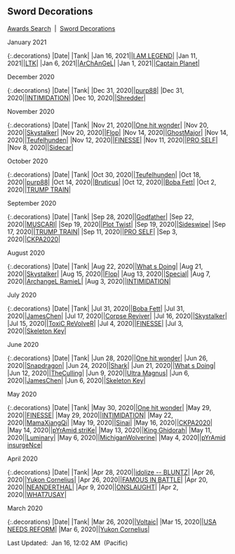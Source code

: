 
## Sword Decorations

<p><a href="https://tankpit-analytics.github.io/awards-search">Awards Search</a>&nbsp;&nbsp;|&nbsp;&nbsp;<a href="https://tankpit-analytics.github.io/latest-sword-decorations">Sword Decorations</a></p>

<span class="decorations_month">January 2021</span>

{:.decorations}
|<span class="decorations_date">Date</span>|<span class="decoration">&nbsp;</span>|<span class="tank_col">Tank</span>|
|Jan 16, 2021|<span class="awards-sprite a3-1"></span>|<a target="_blank" href="https://tankpit.com/tank_profile/?tank_id=79159"><span class="orange">I AM LEGEND</span><span class="awards-container"><span class="awards-sprite a0-3"></span><span class="awards-sprite a1-3"></span><span class="awards-sprite a2-1"></span><span class="awards-sprite a3-1"></span></span></a>|
|Jan 11, 2021|<span class="awards-sprite a3-1"></span>|<a target="_blank" href="https://tankpit.com/tank_profile/?tank_id=45870"><span class="purple">LTK</span><span class="awards-container"><span class="awards-sprite a0-3"></span><span class="awards-sprite a1-2"></span><span class="awards-sprite a2-1"></span><span class="awards-sprite a3-1"></span><span class="awards-sprite a5-3"></span></span></a>|
|Jan 6, 2021|<span class="awards-sprite a3-3"></span>|<a target="_blank" href="https://tankpit.com/tank_profile/?tank_id=2022"><span class="orange">ArChAnGeL</span><span class="awards-container"><span class="awards-sprite a0-3"></span><span class="awards-sprite a1-3"></span><span class="awards-sprite a2-3"></span><span class="awards-sprite a3-3"></span></span></a>|
|Jan 1, 2021|<span class="awards-sprite a3-1"></span>|<a target="_blank" href="https://tankpit.com/tank_profile/?tank_id=70135"><span class="orange">Captain Planet</span><span class="awards-container"><span class="awards-sprite a0-3"></span><span class="awards-sprite a1-2"></span><span class="awards-sprite a2-1"></span><span class="awards-sprite a3-1"></span><span class="awards-sprite a5-1"></span></span></a>|

<span class="decorations_month">December 2020</span>

{:.decorations}
|<span class="decorations_date">Date</span>|<span class="decoration">&nbsp;</span>|<span class="tank_col">Tank</span>|
|Dec 31, 2020|<span class="awards-sprite a3-2"></span>|<a target="_blank" href="https://tankpit.com/tank_profile/?tank_id=33506"><span class="purple">purp88</span><span class="awards-container"><span class="awards-sprite a0-3"></span><span class="awards-sprite a2-1"></span><span class="awards-sprite a3-2"></span><span class="awards-sprite a5-2"></span></span></a>|
|Dec 31, 2020|<span class="awards-sprite a3-3"></span>|<a target="_blank" href="https://tankpit.com/tank_profile/?tank_id=6828"><span class="red">INTIMIDATION</span><span class="awards-container"><span class="awards-sprite a0-3"></span><span class="awards-sprite a1-1"></span><span class="awards-sprite a2-3"></span><span class="awards-sprite a3-3"></span><span class="awards-sprite a4-3"></span><span class="awards-sprite a5-3"></span><span class="awards-sprite a8-1"></span></span></a>|
|Dec 10, 2020|<span class="awards-sprite a3-1"></span>|<a target="_blank" href="https://tankpit.com/tank_profile/?tank_id=70136"><span class="orange">Shredder</span><span class="awards-container"><span class="awards-sprite a0-3"></span><span class="awards-sprite a1-2"></span><span class="awards-sprite a3-1"></span><span class="awards-sprite a5-2"></span></span></a>|

<span class="decorations_month">November 2020</span>

{:.decorations}
|<span class="decorations_date">Date</span>|<span class="decoration">&nbsp;</span>|<span class="tank_col">Tank</span>|
|Nov 21, 2020|<span class="awards-sprite a3-3"></span>|<a target="_blank" href="https://tankpit.com/tank_profile/?tank_id=71596"><span class="orange">One hit wonder</span><span class="awards-container"><span class="awards-sprite a0-3"></span><span class="awards-sprite a1-3"></span><span class="awards-sprite a2-2"></span><span class="awards-sprite a3-3"></span></span></a>|
|Nov 20, 2020|<span class="awards-sprite a3-3"></span>|<a target="_blank" href="https://tankpit.com/tank_profile/?tank_id=72907"><span class="blue">Skystalker</span><span class="awards-container"><span class="awards-sprite a0-3"></span><span class="awards-sprite a1-3"></span><span class="awards-sprite a2-3"></span><span class="awards-sprite a3-3"></span><span class="awards-sprite a5-3"></span></span></a>|
|Nov 20, 2020|<span class="awards-sprite a3-2"></span>|<a target="_blank" href="https://tankpit.com/tank_profile/?tank_id=70151"><span class="red">Flop</span><span class="awards-container"><span class="awards-sprite a0-3"></span><span class="awards-sprite a1-3"></span><span class="awards-sprite a2-1"></span><span class="awards-sprite a3-2"></span><span class="awards-sprite a5-3"></span></span></a>|
|Nov 14, 2020|<span class="awards-sprite a3-1"></span>|<a target="_blank" href="https://tankpit.com/tank_profile/?tank_id=77484"><span class="orange">GhostMajor</span><span class="awards-container"><span class="awards-sprite a0-3"></span><span class="awards-sprite a1-3"></span><span class="awards-sprite a2-3"></span><span class="awards-sprite a3-1"></span><span class="awards-sprite a5-2"></span></span></a>|
|Nov 14, 2020|<span class="awards-sprite a3-2"></span>|<a target="_blank" href="https://tankpit.com/tank_profile/?tank_id=76753"><span class="red">Teufelhunden</span><span class="awards-container"><span class="awards-sprite a0-3"></span><span class="awards-sprite a1-3"></span><span class="awards-sprite a2-3"></span><span class="awards-sprite a3-2"></span><span class="awards-sprite a5-1"></span></span></a>|
|Nov 12, 2020|<span class="awards-sprite a3-3"></span>|<a target="_blank" href="https://tankpit.com/tank_profile/?tank_id=71956"><span class="red">FINESSE</span><span class="awards-container"><span class="awards-sprite a0-3"></span><span class="awards-sprite a1-1"></span><span class="awards-sprite a2-3"></span><span class="awards-sprite a3-3"></span><span class="awards-sprite a4-3"></span><span class="awards-sprite a5-3"></span><span class="awards-sprite a7-1"></span><span class="awards-sprite a8-1"></span></span></a>|
|Nov 11, 2020|<span class="awards-sprite a3-2"></span>|<a target="_blank" href="https://tankpit.com/tank_profile/?tank_id=59102"><span class="orange">PRO SELF</span><span class="awards-container"><span class="awards-sprite a0-3"></span><span class="awards-sprite a1-3"></span><span class="awards-sprite a2-1"></span><span class="awards-sprite a3-2"></span><span class="awards-sprite a5-3"></span></span></a>|
|Nov 8, 2020|<span class="awards-sprite a3-1"></span>|<a target="_blank" href="https://tankpit.com/tank_profile/?tank_id=70107"><span class="red">Sidecar</span><span class="awards-container"><span class="awards-sprite a0-2"></span><span class="awards-sprite a1-1"></span><span class="awards-sprite a2-2"></span><span class="awards-sprite a3-1"></span></span></a>|

<span class="decorations_month">October 2020</span>

{:.decorations}
|<span class="decorations_date">Date</span>|<span class="decoration">&nbsp;</span>|<span class="tank_col">Tank</span>|
|Oct 30, 2020|<span class="awards-sprite a3-1"></span>|<a target="_blank" href="https://tankpit.com/tank_profile/?tank_id=76753"><span class="red">Teufelhunden</span><span class="awards-container"><span class="awards-sprite a0-3"></span><span class="awards-sprite a1-3"></span><span class="awards-sprite a2-3"></span><span class="awards-sprite a3-2"></span><span class="awards-sprite a5-1"></span></span></a>|
|Oct 18, 2020|<span class="awards-sprite a3-1"></span>|<a target="_blank" href="https://tankpit.com/tank_profile/?tank_id=33506"><span class="purple">purp88</span><span class="awards-container"><span class="awards-sprite a0-3"></span><span class="awards-sprite a2-1"></span><span class="awards-sprite a3-2"></span><span class="awards-sprite a5-2"></span></span></a>|
|Oct 14, 2020|<span class="awards-sprite a3-1"></span>|<a target="_blank" href="https://tankpit.com/tank_profile/?tank_id=72619"><span class="blue">Bruticus</span><span class="awards-container"><span class="awards-sprite a0-3"></span><span class="awards-sprite a2-1"></span><span class="awards-sprite a3-1"></span></span></a>|
|Oct 12, 2020|<span class="awards-sprite a3-2"></span>|<a target="_blank" href="https://tankpit.com/tank_profile/?tank_id=74035"><span class="orange">Boba Fett</span><span class="awards-container"><span class="awards-sprite a0-3"></span><span class="awards-sprite a1-3"></span><span class="awards-sprite a2-2"></span><span class="awards-sprite a3-2"></span><span class="awards-sprite a5-2"></span></span></a>|
|Oct 2, 2020|<span class="awards-sprite a3-2"></span>|<a target="_blank" href="https://tankpit.com/tank_profile/?tank_id=76322"><span class="purple">TRUMP TRAIN</span><span class="awards-container"><span class="awards-sprite a0-3"></span><span class="awards-sprite a1-3"></span><span class="awards-sprite a2-1"></span><span class="awards-sprite a3-2"></span><span class="awards-sprite a5-2"></span></span></a>|

<span class="decorations_month">September 2020</span>

{:.decorations}
|<span class="decorations_date">Date</span>|<span class="decoration">&nbsp;</span>|<span class="tank_col">Tank</span>|
|Sep 28, 2020|<span class="awards-sprite a3-1"></span>|<a target="_blank" href="https://tankpit.com/tank_profile/?tank_id=70152"><span class="red">Godfather</span><span class="awards-container"><span class="awards-sprite a0-3"></span><span class="awards-sprite a3-1"></span><span class="awards-sprite a4-3"></span><span class="awards-sprite a5-2"></span><span class="awards-sprite a6-1"></span><span class="awards-sprite a8-1"></span></span></a>|
|Sep 22, 2020|<span class="awards-sprite a3-1"></span>|<a target="_blank" href="https://tankpit.com/tank_profile/?tank_id=3134"><span class="red">MUSCARI</span><span class="awards-container"><span class="awards-sprite a0-3"></span><span class="awards-sprite a1-3"></span><span class="awards-sprite a2-2"></span><span class="awards-sprite a3-1"></span><span class="awards-sprite a5-3"></span><span class="awards-sprite a7-1"></span></span></a>|
|Sep 19, 2020|<span class="awards-sprite a3-1"></span>|<a target="_blank" href="https://tankpit.com/tank_profile/?tank_id=70190"><span class="red">Plot Twist</span><span class="awards-container"><span class="awards-sprite a0-3"></span><span class="awards-sprite a2-1"></span><span class="awards-sprite a3-1"></span><span class="awards-sprite a4-3"></span><span class="awards-sprite a5-3"></span><span class="awards-sprite a6-1"></span><span class="awards-sprite a8-1"></span></span></a>|
|Sep 19, 2020|<span class="awards-sprite a3-1"></span>|<a target="_blank" href="https://tankpit.com/tank_profile/?tank_id=76251"><span class="blue">Sideswipe</span><span class="awards-container"><span class="awards-sprite a0-3"></span><span class="awards-sprite a1-3"></span><span class="awards-sprite a2-1"></span><span class="awards-sprite a3-1"></span><span class="awards-sprite a5-1"></span></span></a>|
|Sep 17, 2020|<span class="awards-sprite a3-1"></span>|<a target="_blank" href="https://tankpit.com/tank_profile/?tank_id=76322"><span class="purple">TRUMP TRAIN</span><span class="awards-container"><span class="awards-sprite a0-3"></span><span class="awards-sprite a1-3"></span><span class="awards-sprite a2-1"></span><span class="awards-sprite a3-2"></span><span class="awards-sprite a5-2"></span></span></a>|
|Sep 11, 2020|<span class="awards-sprite a3-1"></span>|<a target="_blank" href="https://tankpit.com/tank_profile/?tank_id=59102"><span class="orange">PRO SELF</span><span class="awards-container"><span class="awards-sprite a0-3"></span><span class="awards-sprite a1-3"></span><span class="awards-sprite a2-1"></span><span class="awards-sprite a3-2"></span><span class="awards-sprite a5-3"></span></span></a>|
|Sep 3, 2020|<span class="awards-sprite a3-2"></span>|<a target="_blank" href="https://tankpit.com/tank_profile/?tank_id=70478"><span class="red">CKPA2020</span><span class="awards-container"><span class="awards-sprite a0-3"></span><span class="awards-sprite a1-3"></span><span class="awards-sprite a2-2"></span><span class="awards-sprite a3-2"></span><span class="awards-sprite a5-3"></span></span></a>|

<span class="decorations_month">August 2020</span>

{:.decorations}
|<span class="decorations_date">Date</span>|<span class="decoration">&nbsp;</span>|<span class="tank_col">Tank</span>|
|Aug 22, 2020|<span class="awards-sprite a3-2"></span>|<a target="_blank" href="https://tankpit.com/tank_profile/?tank_id=72687"><span class="red">What s Doing</span><span class="awards-container"><span class="awards-sprite a0-3"></span><span class="awards-sprite a1-3"></span><span class="awards-sprite a2-2"></span><span class="awards-sprite a3-2"></span><span class="awards-sprite a5-1"></span></span></a>|
|Aug 21, 2020|<span class="awards-sprite a3-2"></span>|<a target="_blank" href="https://tankpit.com/tank_profile/?tank_id=72907"><span class="blue">Skystalker</span><span class="awards-container"><span class="awards-sprite a0-3"></span><span class="awards-sprite a1-3"></span><span class="awards-sprite a2-3"></span><span class="awards-sprite a3-3"></span><span class="awards-sprite a5-3"></span></span></a>|
|Aug 15, 2020|<span class="awards-sprite a3-1"></span>|<a target="_blank" href="https://tankpit.com/tank_profile/?tank_id=70151"><span class="red">Flop</span><span class="awards-container"><span class="awards-sprite a0-3"></span><span class="awards-sprite a1-3"></span><span class="awards-sprite a2-1"></span><span class="awards-sprite a3-2"></span><span class="awards-sprite a5-3"></span></span></a>|
|Aug 13, 2020|<span class="awards-sprite a3-1"></span>|<a target="_blank" href="https://tankpit.com/tank_profile/?tank_id=72550"><span class="blue">Special</span><span class="awards-container"><span class="awards-sprite a0-3"></span><span class="awards-sprite a1-3"></span><span class="awards-sprite a2-1"></span><span class="awards-sprite a3-1"></span></span></a>|
|Aug 7, 2020|<span class="awards-sprite a3-1"></span>|<a target="_blank" href="https://tankpit.com/tank_profile/?tank_id=64199"><span class="blue">ArchangeL RamieL</span><span class="awards-container"><span class="awards-sprite a0-3"></span><span class="awards-sprite a1-3"></span><span class="awards-sprite a2-3"></span><span class="awards-sprite a3-1"></span><span class="awards-sprite a5-1"></span></span></a>|
|Aug 3, 2020|<span class="awards-sprite a3-2"></span>|<a target="_blank" href="https://tankpit.com/tank_profile/?tank_id=6828"><span class="red">INTIMIDATION</span><span class="awards-container"><span class="awards-sprite a0-3"></span><span class="awards-sprite a1-1"></span><span class="awards-sprite a2-3"></span><span class="awards-sprite a3-3"></span><span class="awards-sprite a4-3"></span><span class="awards-sprite a5-3"></span><span class="awards-sprite a8-1"></span></span></a>|

<span class="decorations_month">July 2020</span>

{:.decorations}
|<span class="decorations_date">Date</span>|<span class="decoration">&nbsp;</span>|<span class="tank_col">Tank</span>|
|Jul 31, 2020|<span class="awards-sprite a3-1"></span>|<a target="_blank" href="https://tankpit.com/tank_profile/?tank_id=74035"><span class="orange">Boba Fett</span><span class="awards-container"><span class="awards-sprite a0-3"></span><span class="awards-sprite a1-3"></span><span class="awards-sprite a2-2"></span><span class="awards-sprite a3-2"></span><span class="awards-sprite a5-2"></span></span></a>|
|Jul 31, 2020|<span class="awards-sprite a3-2"></span>|<a target="_blank" href="https://tankpit.com/tank_profile/?tank_id=72302"><span class="orange">JamesChen</span><span class="awards-container"><span class="awards-sprite a0-3"></span><span class="awards-sprite a1-3"></span><span class="awards-sprite a2-3"></span><span class="awards-sprite a3-2"></span><span class="awards-sprite a5-1"></span></span></a>|
|Jul 17, 2020|<span class="awards-sprite a3-1"></span>|<a target="_blank" href="https://tankpit.com/tank_profile/?tank_id=70106"><span class="red">Corpse Reviver</span><span class="awards-container"><span class="awards-sprite a0-3"></span><span class="awards-sprite a1-2"></span><span class="awards-sprite a2-2"></span><span class="awards-sprite a3-1"></span><span class="awards-sprite a4-3"></span><span class="awards-sprite a5-3"></span><span class="awards-sprite a6-1"></span><span class="awards-sprite a7-1"></span></span></a>|
|Jul 16, 2020|<span class="awards-sprite a3-1"></span>|<a target="_blank" href="https://tankpit.com/tank_profile/?tank_id=72907"><span class="blue">Skystalker</span><span class="awards-container"><span class="awards-sprite a0-3"></span><span class="awards-sprite a1-3"></span><span class="awards-sprite a2-3"></span><span class="awards-sprite a3-3"></span><span class="awards-sprite a5-3"></span></span></a>|
|Jul 15, 2020|<span class="awards-sprite a3-1"></span>|<a target="_blank" href="https://tankpit.com/tank_profile/?tank_id=72488"><span class="blue">ToxiC ReVolveR</span><span class="awards-container"><span class="awards-sprite a0-3"></span><span class="awards-sprite a1-2"></span><span class="awards-sprite a2-1"></span><span class="awards-sprite a3-1"></span><span class="awards-sprite a4-3"></span><span class="awards-sprite a5-3"></span></span></a>|
|Jul 4, 2020|<span class="awards-sprite a3-2"></span>|<a target="_blank" href="https://tankpit.com/tank_profile/?tank_id=71956"><span class="red">FINESSE</span><span class="awards-container"><span class="awards-sprite a0-3"></span><span class="awards-sprite a1-1"></span><span class="awards-sprite a2-3"></span><span class="awards-sprite a3-3"></span><span class="awards-sprite a4-3"></span><span class="awards-sprite a5-3"></span><span class="awards-sprite a7-1"></span><span class="awards-sprite a8-1"></span></span></a>|
|Jul 3, 2020|<span class="awards-sprite a3-2"></span>|<a target="_blank" href="https://tankpit.com/tank_profile/?tank_id=70378"><span class="purple">Skeleton Key</span><span class="awards-container"><span class="awards-sprite a0-3"></span><span class="awards-sprite a1-1"></span><span class="awards-sprite a2-2"></span><span class="awards-sprite a3-2"></span><span class="awards-sprite a4-3"></span><span class="awards-sprite a5-3"></span><span class="awards-sprite a6-1"></span><span class="awards-sprite a7-1"></span></span></a>|

<span class="decorations_month">June 2020</span>

{:.decorations}
|<span class="decorations_date">Date</span>|<span class="decoration">&nbsp;</span>|<span class="tank_col">Tank</span>|
|Jun 28, 2020|<span class="awards-sprite a3-2"></span>|<a target="_blank" href="https://tankpit.com/tank_profile/?tank_id=71596"><span class="orange">One hit wonder</span><span class="awards-container"><span class="awards-sprite a0-3"></span><span class="awards-sprite a1-3"></span><span class="awards-sprite a2-2"></span><span class="awards-sprite a3-3"></span></span></a>|
|Jun 26, 2020|<span class="awards-sprite a3-1"></span>|<a target="_blank" href="https://tankpit.com/tank_profile/?tank_id=22351"><span class="blue">Snapdragon</span><span class="awards-container"><span class="awards-sprite a0-3"></span><span class="awards-sprite a1-1"></span><span class="awards-sprite a2-2"></span><span class="awards-sprite a3-1"></span><span class="awards-sprite a5-2"></span></span></a>|
|Jun 24, 2020|<span class="awards-sprite a3-1"></span>|<a target="_blank" href="https://tankpit.com/tank_profile/?tank_id=27445"><span class="orange">Shark</span><span class="awards-container"><span class="awards-sprite a0-3"></span><span class="awards-sprite a1-3"></span><span class="awards-sprite a2-3"></span><span class="awards-sprite a3-1"></span></span></a>|
|Jun 21, 2020|<span class="awards-sprite a3-1"></span>|<a target="_blank" href="https://tankpit.com/tank_profile/?tank_id=72687"><span class="red">What s Doing</span><span class="awards-container"><span class="awards-sprite a0-3"></span><span class="awards-sprite a1-3"></span><span class="awards-sprite a2-2"></span><span class="awards-sprite a3-2"></span><span class="awards-sprite a5-1"></span></span></a>|
|Jun 12, 2020|<span class="awards-sprite a3-1"></span>|<a target="_blank" href="https://tankpit.com/tank_profile/?tank_id=24468"><span class="orange">TheCulling</span><span class="awards-container"><span class="awards-sprite a0-3"></span><span class="awards-sprite a1-2"></span><span class="awards-sprite a2-2"></span><span class="awards-sprite a3-1"></span></span></a>|
|Jun 9, 2020|<span class="awards-sprite a3-1"></span>|<a target="_blank" href="https://tankpit.com/tank_profile/?tank_id=8494"><span class="blue">Ultra Magnus</span><span class="awards-container"><span class="awards-sprite a0-3"></span><span class="awards-sprite a2-2"></span><span class="awards-sprite a3-1"></span><span class="awards-sprite a5-2"></span></span></a>|
|Jun 6, 2020|<span class="awards-sprite a3-1"></span>|<a target="_blank" href="https://tankpit.com/tank_profile/?tank_id=72302"><span class="orange">JamesChen</span><span class="awards-container"><span class="awards-sprite a0-3"></span><span class="awards-sprite a1-3"></span><span class="awards-sprite a2-3"></span><span class="awards-sprite a3-2"></span><span class="awards-sprite a5-1"></span></span></a>|
|Jun 6, 2020|<span class="awards-sprite a3-1"></span>|<a target="_blank" href="https://tankpit.com/tank_profile/?tank_id=70378"><span class="purple">Skeleton Key</span><span class="awards-container"><span class="awards-sprite a0-3"></span><span class="awards-sprite a1-1"></span><span class="awards-sprite a2-2"></span><span class="awards-sprite a3-2"></span><span class="awards-sprite a4-3"></span><span class="awards-sprite a5-3"></span><span class="awards-sprite a6-1"></span><span class="awards-sprite a7-1"></span></span></a>|

<span class="decorations_month">May 2020</span>

{:.decorations}
|<span class="decorations_date">Date</span>|<span class="decoration">&nbsp;</span>|<span class="tank_col">Tank</span>|
|May 30, 2020|<span class="awards-sprite a3-1"></span>|<a target="_blank" href="https://tankpit.com/tank_profile/?tank_id=71596"><span class="orange">One hit wonder</span><span class="awards-container"><span class="awards-sprite a0-3"></span><span class="awards-sprite a1-3"></span><span class="awards-sprite a2-2"></span><span class="awards-sprite a3-3"></span></span></a>|
|May 29, 2020|<span class="awards-sprite a3-1"></span>|<a target="_blank" href="https://tankpit.com/tank_profile/?tank_id=71956"><span class="red">FINESSE</span><span class="awards-container"><span class="awards-sprite a0-3"></span><span class="awards-sprite a1-1"></span><span class="awards-sprite a2-3"></span><span class="awards-sprite a3-3"></span><span class="awards-sprite a4-3"></span><span class="awards-sprite a5-3"></span><span class="awards-sprite a7-1"></span><span class="awards-sprite a8-1"></span></span></a>|
|May 29, 2020|<span class="awards-sprite a3-1"></span>|<a target="_blank" href="https://tankpit.com/tank_profile/?tank_id=6828"><span class="red">INTIMIDATION</span><span class="awards-container"><span class="awards-sprite a0-3"></span><span class="awards-sprite a1-1"></span><span class="awards-sprite a2-3"></span><span class="awards-sprite a3-3"></span><span class="awards-sprite a4-3"></span><span class="awards-sprite a5-3"></span><span class="awards-sprite a8-1"></span></span></a>|
|May 22, 2020|<span class="awards-sprite a3-1"></span>|<a target="_blank" href="https://tankpit.com/tank_profile/?tank_id=68310"><span class="purple">MamaXiangQi</span><span class="awards-container"><span class="awards-sprite a0-3"></span><span class="awards-sprite a1-2"></span><span class="awards-sprite a2-3"></span><span class="awards-sprite a3-1"></span><span class="awards-sprite a5-1"></span><span class="awards-sprite a6-1"></span></span></a>|
|May 19, 2020|<span class="awards-sprite a3-1"></span>|<a target="_blank" href="https://tankpit.com/tank_profile/?tank_id=73113"><span class="orange">Sinai</span><span class="awards-container"><span class="awards-sprite a0-3"></span><span class="awards-sprite a1-3"></span><span class="awards-sprite a2-3"></span><span class="awards-sprite a3-1"></span></span></a>|
|May 16, 2020|<span class="awards-sprite a3-1"></span>|<a target="_blank" href="https://tankpit.com/tank_profile/?tank_id=70478"><span class="red">CKPA2020</span><span class="awards-container"><span class="awards-sprite a0-3"></span><span class="awards-sprite a1-3"></span><span class="awards-sprite a2-2"></span><span class="awards-sprite a3-2"></span><span class="awards-sprite a5-3"></span></span></a>|
|May 14, 2020|<span class="awards-sprite a3-1"></span>|<a target="_blank" href="https://tankpit.com/tank_profile/?tank_id=70181"><span class="orange">pYrAmid striKe</span><span class="awards-container"><span class="awards-sprite a0-3"></span><span class="awards-sprite a1-2"></span><span class="awards-sprite a2-2"></span><span class="awards-sprite a3-1"></span><span class="awards-sprite a5-2"></span></span></a>|
|May 13, 2020|<span class="awards-sprite a3-2"></span>|<a target="_blank" href="https://tankpit.com/tank_profile/?tank_id=59156"><span class="orange">King Ghidorah</span><span class="awards-container"><span class="awards-sprite a0-3"></span><span class="awards-sprite a1-3"></span><span class="awards-sprite a2-2"></span><span class="awards-sprite a3-2"></span><span class="awards-sprite a4-3"></span><span class="awards-sprite a5-2"></span><span class="awards-sprite a8-1"></span></span></a>|
|May 11, 2020|<span class="awards-sprite a3-2"></span>|<a target="_blank" href="https://tankpit.com/tank_profile/?tank_id=33699"><span class="purple">Luminary</span><span class="awards-container"><span class="awards-sprite a0-3"></span><span class="awards-sprite a1-3"></span><span class="awards-sprite a2-3"></span><span class="awards-sprite a3-2"></span><span class="awards-sprite a5-2"></span></span></a>|
|May 6, 2020|<span class="awards-sprite a3-1"></span>|<a target="_blank" href="https://tankpit.com/tank_profile/?tank_id=8232"><span class="blue">MichiganWolverine</span><span class="awards-container"><span class="awards-sprite a0-2"></span><span class="awards-sprite a1-2"></span><span class="awards-sprite a2-1"></span><span class="awards-sprite a3-1"></span></span></a>|
|May 4, 2020|<span class="awards-sprite a3-1"></span>|<a target="_blank" href="https://tankpit.com/tank_profile/?tank_id=70171"><span class="orange">pYrAmid insurgeNce</span><span class="awards-container"><span class="awards-sprite a0-3"></span><span class="awards-sprite a2-2"></span><span class="awards-sprite a3-1"></span><span class="awards-sprite a5-3"></span></span></a>|

<span class="decorations_month">April 2020</span>

{:.decorations}
|<span class="decorations_date">Date</span>|<span class="decoration">&nbsp;</span>|<span class="tank_col">Tank</span>|
|Apr 28, 2020|<span class="awards-sprite a3-1"></span>|<a target="_blank" href="https://tankpit.com/tank_profile/?tank_id=64570"><span class="purple">idolize -- BLUNTZ</span><span class="awards-container"><span class="awards-sprite a0-3"></span><span class="awards-sprite a3-1"></span><span class="awards-sprite a4-3"></span><span class="awards-sprite a5-1"></span><span class="awards-sprite a7-1"></span></span></a>|
|Apr 26, 2020|<span class="awards-sprite a3-2"></span>|<a target="_blank" href="https://tankpit.com/tank_profile/?tank_id=70191"><span class="blue">Yukon Cornelius</span><span class="awards-container"><span class="awards-sprite a0-3"></span><span class="awards-sprite a1-3"></span><span class="awards-sprite a2-3"></span><span class="awards-sprite a3-2"></span></span></a>|
|Apr 26, 2020|<span class="awards-sprite a3-1"></span>|<a target="_blank" href="https://tankpit.com/tank_profile/?tank_id=60638"><span class="purple">FAMOUS IN BATTLE</span><span class="awards-container"><span class="awards-sprite a0-3"></span><span class="awards-sprite a1-2"></span><span class="awards-sprite a2-1"></span><span class="awards-sprite a3-1"></span><span class="awards-sprite a5-3"></span></span></a>|
|Apr 20, 2020|<span class="awards-sprite a3-1"></span>|<a target="_blank" href="https://tankpit.com/tank_profile/?tank_id=70441"><span class="red">NEANDERTHAL</span><span class="awards-container"><span class="awards-sprite a0-3"></span><span class="awards-sprite a1-3"></span><span class="awards-sprite a2-1"></span><span class="awards-sprite a3-1"></span><span class="awards-sprite a4-3"></span><span class="awards-sprite a5-3"></span></span></a>|
|Apr 9, 2020|<span class="awards-sprite a3-2"></span>|<a target="_blank" href="https://tankpit.com/tank_profile/?tank_id=71827"><span class="purple">ONSLAUGHT</span><span class="awards-container"><span class="awards-sprite a0-3"></span><span class="awards-sprite a2-1"></span><span class="awards-sprite a3-2"></span><span class="awards-sprite a5-2"></span></span></a>|
|Apr 2, 2020|<span class="awards-sprite a3-1"></span>|<a target="_blank" href="https://tankpit.com/tank_profile/?tank_id=62270"><span class="blue">WHAT7USAY</span><span class="awards-container"><span class="awards-sprite a0-3"></span><span class="awards-sprite a1-3"></span><span class="awards-sprite a2-1"></span><span class="awards-sprite a3-1"></span></span></a>|

<span class="decorations_month">March 2020</span>

{:.decorations}
|<span class="decorations_date">Date</span>|<span class="decoration">&nbsp;</span>|<span class="tank_col">Tank</span>|
|Mar 26, 2020|<span class="awards-sprite a3-3"></span>|<a target="_blank" href="https://tankpit.com/tank_profile/?tank_id=70273"><span class="blue">Voltaic</span><span class="awards-container"><span class="awards-sprite a0-3"></span><span class="awards-sprite a1-3"></span><span class="awards-sprite a3-3"></span><span class="awards-sprite a4-3"></span></span></a>|
|Mar 15, 2020|<span class="awards-sprite a3-3"></span>|<a target="_blank" href="https://tankpit.com/tank_profile/?tank_id=2412"><span class="red">USA NEEDS REFORM</span><span class="awards-container"><span class="awards-sprite a0-3"></span><span class="awards-sprite a1-3"></span><span class="awards-sprite a2-3"></span><span class="awards-sprite a3-3"></span><span class="awards-sprite a5-2"></span></span></a>|
|Mar 6, 2020|<span class="awards-sprite a3-1"></span>|<a target="_blank" href="https://tankpit.com/tank_profile/?tank_id=70191"><span class="blue">Yukon Cornelius</span><span class="awards-container"><span class="awards-sprite a0-3"></span><span class="awards-sprite a1-3"></span><span class="awards-sprite a2-3"></span><span class="awards-sprite a3-2"></span></span></a>|



<p class="last_updated"><span class="last_updated">Last Updated:&nbsp;&nbsp;Jan 16, 12:02 AM&nbsp;&nbsp;(Pacific)</span></p>

